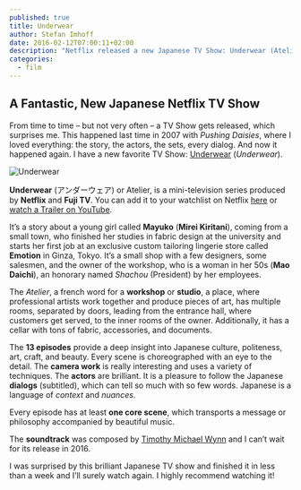 ```yaml
---
published: true
title: Underwear
author: Stefan Imhoff
date: 2016-02-12T07:00:11+02:00
description: "Netflix released a new Japanese TV Show: Underwear (Atelier). I highly recommend this brilliant work about a young girl starting in an exclusive custom tailoring lingerie store in Toyko."
categories:
  - film
---
```


## A Fantastic, New Japanese Netflix TV Show

From time to time – but not very often – a TV Show gets released, which surprises me. This happened last time in 2007 with _Pushing Daisies_, where I loved everything: the story, the actors, the sets, every dialog. And now it happened again. I have a new favorite TV Show: [Underwear](http://www.imdb.com/title/tt4790548/) (_Underwear_).

![Underwear](/assets/images/posts/netflix-underwear.jpg)

**Underwear** (<span lang="ja">アンダーウェア</span>) or Atelier, is a mini-television series produced by **Netflix** and **Fuji TV**. You can add it to your watchlist on Netflix [here](https://www.netflix.com/title/80067618) or [watch a Trailer on YouTube](https://youtu.be/CSnj2J6aVmI).

It’s a story about a young girl called **Mayuko** (**Mirei Kiritani**), coming from a small town, who finished her studies in fabric design at the university and starts her first job at an exclusive custom tailoring lingerie store called **Emotion** in Ginza, Tokyo. It’s a small shop with a few designers, some salesmen, and the owner of the workshop, who is a woman in her 50s (**Mao Daichi**), an honorary named _Shachou_ (President) by her employees.

The _Atelier_, a french word for a **workshop** or **studio**, a place, where professional artists work together and produce pieces of art, has multiple rooms, separated by doors, leading from the entrance hall, where customers get served, to the inner rooms of the owner. Additionally, it has a cellar with tons of fabric, accessories, and documents.

The **13 episodes** provide a deep insight into Japanese culture, politeness, art, craft, and beauty. Every scene is choreographed with an eye to the detail. The **camera work** is really interesting and uses a variety of techniques. The **actors** are brilliant. It is a pleasure to follow the Japanese **dialogs** (subtitled), which can tell so much with so few words. Japanese is a language of _context_ and _nuances_.

Every episode has at least **one core scene**, which transports a message or philosophy accompanied by beautiful music.

The **soundtrack** was composed by [Timothy Michael Wynn](http://timwynn.net/) and I can’t wait for its release in 2016.

I was surprised by this brilliant Japanese TV show and finished it in less than a week and I’ll surely watch again. I highly recommend watching it!
